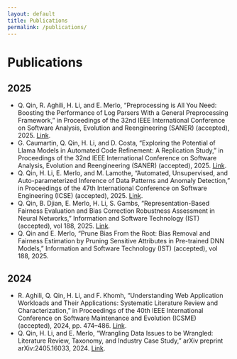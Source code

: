 ```yaml
---
layout: default
title: Publications
permalink: /publications/
---
```

# Publications

## 2025

- Q. Qin, R. Aghili, H. Li, and E. Merlo, “Preprocessing is All You Need: Boosting the Performance of Log Parsers With a General Preprocessing Framework,” in Proceedings of the 32nd IEEE International Conference on Software Analysis, Evolution and Reengineering (SANER) (accepted), 2025. [Link](https://arxiv.org/abs/2412.05254).
- G. Caumartin, Q. Qin, H. Li, and D. Costa, “Exploring the Potential of Llama Models in Automated Code Refinement: A Replication Study,” in Proceedings of the 32nd IEEE International Conference on Software Analysis, Evolution and Reengineering (SANER) (accepted), 2025. [Link](https://arxiv.org/abs/2412.02789).
- Q. Qin, H. Li, E. Merlo, and M. Lamothe, “Automated, Unsupervised, and Auto-parameterized Inference of Data Patterns and Anomaly Detection,” in Proceedings of the 47th International Conference on Software Engineering (ICSE) (accepted), 2025. [Link](https://arxiv.org/abs/2412.05240).
- Q. Qin, B. Djian, E. Merlo, H. Li, S. Gambs, “Representation-Based Fairness Evaluation and Bias Correction Robustness Assessment in Neural Networks,” Information and Software Technology (IST) (accepted), vol 188, 2025. [Link](https://www.sciencedirect.com/science/article/pii/S0950584925002150).
- Q. Qin and E. Merlo, “Prune Bias From the Root: Bias Removal and Fairness Estimation by Pruning Sensitive Attributes in Pre-trained DNN Models,” Information and Software Technology (IST) (accepted), vol 188, 2025. 

## 2024
- R. Aghili, Q. Qin, H. Li, and F. Khomh, “Understanding Web Application Workloads and Their Applications: Systematic Literature Review and Characterization,” in Proceedings of the 40th IEEE International Conference on Software Maintenance and Evolution (ICSME) (accepted), 2024, pp. 474–486. [Link](https://ieeexplore.ieee.org/abstract/document/10795077).
- Q. Qin, H. Li, and E. Merlo, “Wrangling Data Issues to be Wrangled: Literature Review, Taxonomy, and Industry Case Study,” arXiv preprint arXiv:2405.16033, 2024. [Link](https://arxiv.org/abs/2405.16033).

